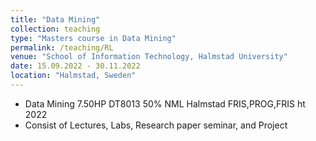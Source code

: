```yaml
---
title: "Data Mining"
collection: teaching
type: "Masters course in Data Mining"
permalink: /teaching/RL
venue: "School of Information Technology, Halmstad University"
date: 15.09.2022 - 30.11.2022
location: "Halmstad, Sweden"
---
```

*  Data Mining 7.50HP DT8013 50% NML Halmstad FRIS,PROG,FRIS ht 2022
*  Consist of Lectures, Labs, Research paper seminar, and Project

